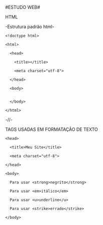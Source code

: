 #ESTUDO WEB#

  HTML
      
   -Estrutura padrão html-
      
    <!doctype html>

    <html>

      <head>

        <title></title>

        <meta charset="utf-8">

      </head>

      <body>


      </body>

    </html>

   -//-


TAGS USADAS EM FORMATAÇÃO DE TEXTO

  <!doctype html>
  
    <head>
    
      <title>Meu Site</title>
      
      <meta charset="utf-8">
    
    </head>
    
    <body>
    
      Para usar <strong>negrito</strong>
      
      Para usar <em>itálico</em>
      
      Para usar <u>underline</u>
      
      Para usar <strike>errado</strike>
    
    </body>
